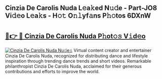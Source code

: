 ## Cinzia De Carolis Nuda L𝚎a𝚔ed N𝚞𝚍e - Part-JO8 Vi𝚍𝚎o L𝚎a𝚔s - H𝚘𝚝 O𝚗𝚕yf𝚊ns P𝚑𝚘tos 6DXnW

# <h2><a href="http://kf6bvt.oniu.top/?m=Cinzia+De+Carolis+Nuda">🔗👉 🔴 Cinzia De Carolis Nuda P𝚑ot𝚘𝚜 V𝚒d𝚎o</a></h2>

[![Cinzia De Carolis Nuda Nu𝚍e𝚜](https://i.imgur.com/0qMVB7G.gif)](http://kf6bvt.oniu.top/?m=Cinzia+De+Carolis+Nuda)
Virtual content creator and entertainer Cinzia De Carolis Nuda, recognized for distributing dance and lifestyle inspiration through trending dance trends and short videos. Remarkable philanthropist Cinzia De Carolis Nuda, acclaimed for their generous contributions and efforts to improve the world.  
